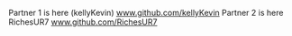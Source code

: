 Partner 1 is here (kellyKevin) www.github.com/kellyKevin
Partner 2 is here RichesUR7 www.github.com/RichesUR7
